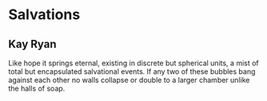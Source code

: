 # Salvations
## Kay Ryan
Like hope
it springs
eternal,
existing in
discrete but
spherical
units, a
mist of total
but encapsulated
salvational
events. If
any two of
these bubbles
bang against
each other no
walls collapse
or double to
a larger chamber
unlike the halls
of soap.